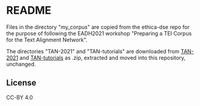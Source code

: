 # README

Files in the directory "my_corpus" are copied from the ethica-dse repo for the purpose of following the EADH2021 workshop "Preparing a TEI Corpus for the Text Alignment Network".

The directories "TAN-2021" and "TAN-tutorials" are downloaded from [TAN-2021](https://github.com/textalign/TAN-2021) and [TAN-tutorials](https://github.com/textalign/TAN-tutorials) as .zip, extracted and moved into this repository, unchanged.

## License

CC-BY 4.0
